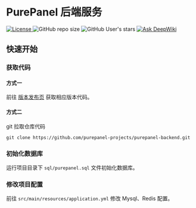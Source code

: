 # PurePanel 后端服务
<p>
  <a href="https://github.com/purepanel-projects/purepanel-backend/blob/main/LICENSE">
    <img src="https://img.shields.io/github/license/purepanel-projects/purepanel-backend" alt="License"/>
  </a>
  <img alt="GitHub repo size" src="https://img.shields.io/github/repo-size/purepanel-projects/purepanel-backend">
  <img alt="GitHub User's stars" src="https://img.shields.io/github/stars/purepanel-projects/purepanel-backend">
  <a href="https://deepwiki.com/purepanel-projects/purepanel-backend">
    <img src="https://deepwiki.com/badge.svg" alt="Ask DeepWiki">
  </a>
</p>

## 快速开始

### 获取代码

#### 方式一

前往 [版本发布页](https://github.com/purepanel-projects/purepanel-backend/releases) 获取相应版本代码。

#### 方式二

git 拉取仓库代码

```shell
git clone https://github.com/purepanel-projects/purepanel-backend.git
```

### 初始化数据库

运行项目目录下 `sql/purepanel.sql` 文件初始化数据库。

### 修改项目配置

前往 `src/main/resources/application.yml` 修改 Mysql、Redis 配置。